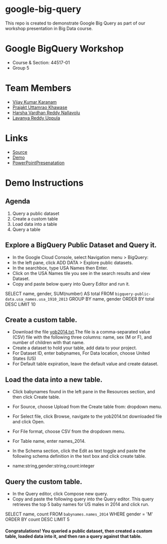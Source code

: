 # google-big-query
This repo is created to demonstrate Google Big Query as part of our workshop presentation in Big Data course.

# Google BigQuery Workshop

- Course & Section: 44517-01
- Group 5 

# Team Members

- [Vijay Kumar Karanam](https://github.com/KaranamVijayKumar/)
- [Prajakt Uttamrao Khawase](https://github.com/Prajakt-Khawase)
- [Harsha Vardhan Reddy Nallavolu](https://github.com/harsha4824)
- [Lavanya Reddy Uppula](https://github.com/reddylavanya)

# Links

- [Source](https://github.com/KaranamVijayKumar/google-big-query)
- [Demo](https://karanamvijaykumar.github.io/google-big-query/)
- [PowerPointPresenatation](https://github.com/KaranamVijayKumar/google-big-query/blob/master/Google%20BigQuery.pptx)

# Demo Instructions

## Agenda
1. Query a public dataset
2. Create a custom table
3. Load data into a table
4. Query a table

## Explore a BigQuery Public Dataset and Query it.

- In the Google Cloud Console, select Navigation menu > BigQuery:
- In the left pane, click ADD DATA > Explore public datasets.
- In the searchbox, type USA Names then Enter. 
- Click on the USA Names tile you see in the search results and view Dataset.
- Copy and paste below query into Query Editor and run it.

SELECT
  name, gender,
  SUM(number) AS total
FROM
  `bigquery-public-data.usa_names.usa_1910_2013`
GROUP BY
  name, gender
ORDER BY
  total DESC
LIMIT
  10

## Create a custom table.

- Download the file [yob2014.txt](https://github.com/KaranamVijayKumar/google-big-query/blob/master/yob2014.txt).The file is a comma-separated value (CSV) file with the following three columns: name, sex (M or F), and number of children with that name.
- Create a dataset to hold your table, add data to your project.
- For Dataset ID, enter babynames, For Data location, choose United States (US)
- For Default table expiration, leave the default value and create dataset.

## Load the data into a new table.

- Click babynames found in the left pane in the Resources section, and then click Create table.
- For Source, choose Upload from the Create table from: dropdown menu.
- For Select file, click Browse, navigate to the yob2014.txt downloaded file and click Open.
- For File format, choose CSV from the dropdown menu.
- For Table name, enter names_2014.
- In the Schema section, click the Edit as text toggle and paste the following schema definition in the text box and click create table.

- name:string,gender:string,count:integer

## Query the custom table.

- In the Query editor, click Compose new query.
- Copy and paste the following query into the Query editor. This query retrieves the top 5 baby names for US males in 2014 and click run.

SELECT
 name, count
FROM
 `babynames.names_2014`
WHERE
 gender = 'M'
ORDER BY count DESC LIMIT 5

#### Congratulations! You queried a public dataset, then created a custom table, loaded data into it, and then ran a query against that table.



